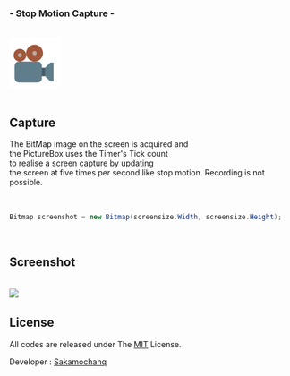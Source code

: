 <div align="left">
  <h3>- Stop Motion Capture -</h3>
  <br>
  <a href="#">
    <img src="./aasets/StopMotionCapture.png" width="90px">
  </a>
  <br>
  <br>
<!--<p>Obtaining RGB or HTML color codes from the screen.</p> -->
</div>

## Capture

The BitMap image on the screen is acquired and  
the PictureBox uses the Timer's Tick count  
to realise a screen capture by updating   
the screen at five times per second like stop motion. Recording is not possible.

<br>

```cs
Bitmap screenshot = new Bitmap(screensize.Width, screensize.Height);
```

<br>

## Screenshot

<br>

<img src="./aasets/App.gif" width="500px">

<br>

## License

All codes are released under The [MIT](https://github.com/Sakamochanq/dotnet-archive/blob/master/LICENSE) License.

Developer : [Sakamochanq](https://github.com/Sakamochanq)
